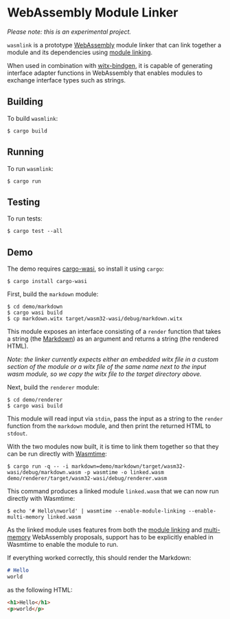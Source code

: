 # WebAssembly Module Linker

_Please note: this is an experimental project._

`wasmlink` is a prototype [WebAssembly](https://webassembly.org/) module linker that can link together a module and its dependencies using [module linking](https://github.com/WebAssembly/module-linking).

When used in combination with [witx-bindgen](https://github.com/bytecodealliance/witx-bindgen), it is capable of generating interface adapter functions in WebAssembly that enables modules to exchange interface types such as strings.

## Building

To build `wasmlink`:

```text
$ cargo build
```

## Running

To run `wasmlink`:

```text
$ cargo run
```

## Testing

To run tests:

```text
$ cargo test --all
```

## Demo

The demo requires [cargo-wasi](https://github.com/bytecodealliance/cargo-wasi), so install it using `cargo`:

```text
$ cargo install cargo-wasi
```

First, build the `markdown` module:

```text
$ cd demo/markdown
$ cargo wasi build
$ cp markdown.witx target/wasm32-wasi/debug/markdown.witx
```

This module exposes an interface consisting of a `render` function that takes a string (the [Markdown](https://en.wikipedia.org/wiki/Markdown)) as an argument and returns a string (the rendered HTML).

_Note: the linker currently expects either an embedded witx file in a custom section of the module or a witx file of the same name next to the input wasm module, so we copy the witx file to the target directory above._

Next, build the `renderer` module:

```text
$ cd demo/renderer
$ cargo wasi build
```

This module will read input via `stdin`, pass the input as a string to the `render` function from the `markdown` module, and then print the returned HTML to `stdout`.

With the two modules now built, it is time to link them together so that they can be run directly with [Wasmtime](https://github.com/bytecodealliance/wasmtime):

```text
$ cargo run -q -- -i markdown=demo/markdown/target/wasm32-wasi/debug/markdown.wasm -p wasmtime -o linked.wasm demo/renderer/target/wasm32-wasi/debug/renderer.wasm
```

This command produces a linked module `linked.wasm` that we can now run directly with Wasmtime:

```text
$ echo '# Hello\nworld' | wasmtime --enable-module-linking --enable-multi-memory linked.wasm
```

As the linked module uses features from both the [module linking](https://github.com/WebAssembly/module-linking) and [multi-memory](https://github.com/WebAssembly/multi-memory) WebAssembly proposals, support has to be explicitly enabled in Wasmtime to enable the module to run.

If everything worked correctly, this should render the Markdown:

```markdown
# Hello
world
```

as the following HTML:

```html
<h1>Hello</h1>
<p>world</p>
```
